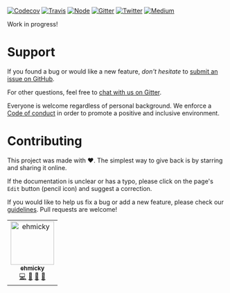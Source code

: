 [![Codecov](https://img.shields.io/codecov/c/github/ehmicky/check-speed.svg?label=tested&logo=codecov)](https://codecov.io/gh/ehmicky/check-speed)
[![Travis](https://img.shields.io/badge/cross-platform-4cc61e.svg?logo=travis)](https://travis-ci.org/ehmicky/check-speed)
[![Node](https://img.shields.io/node/v/check-speed.svg?logo=node.js)](https://www.npmjs.com/package/check-speed)
[![Gitter](https://img.shields.io/gitter/room/ehmicky/check-speed.svg?logo=gitter)](https://gitter.im/ehmicky/check-speed)
[![Twitter](https://img.shields.io/badge/%E2%80%8B-twitter-4cc61e.svg?logo=twitter)](https://twitter.com/intent/follow?screen_name=ehmicky)
[![Medium](https://img.shields.io/badge/%E2%80%8B-medium-4cc61e.svg?logo=medium)](https://medium.com/@ehmicky)

Work in progress!

# Support

If you found a bug or would like a new feature, _don't hesitate_ to
[submit an issue on GitHub](../../issues).

For other questions, feel free to
[chat with us on Gitter](https://gitter.im/ehmicky/check-speed).

Everyone is welcome regardless of personal background. We enforce a
[Code of conduct](CODE_OF_CONDUCT.md) in order to promote a positive and
inclusive environment.

# Contributing

This project was made with ❤️. The simplest way to give back is by starring and
sharing it online.

If the documentation is unclear or has a typo, please click on the page's `Edit`
button (pencil icon) and suggest a correction.

If you would like to help us fix a bug or add a new feature, please check our
[guidelines](CONTRIBUTING.md). Pull requests are welcome!

<!-- Thanks go to our wonderful contributors: -->

<!-- ALL-CONTRIBUTORS-LIST:START -->
<!-- prettier-ignore -->
<table><tr><td align="center"><a href="https://twitter.com/ehmicky"><img src="https://avatars2.githubusercontent.com/u/8136211?v=4" width="100px;" alt="ehmicky"/><br /><sub><b>ehmicky</b></sub></a><br /><a href="https://github.com/ehmicky/check-speed/commits?author=ehmicky" title="Code">💻</a> <a href="#design-ehmicky" title="Design">🎨</a> <a href="#ideas-ehmicky" title="Ideas, Planning, & Feedback">🤔</a> <a href="https://github.com/ehmicky/check-speed/commits?author=ehmicky" title="Documentation">📖</a></td></tr></table>

<!-- ALL-CONTRIBUTORS-LIST:END -->
